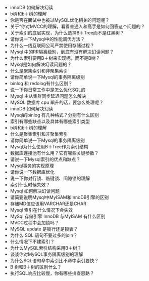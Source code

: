 - innoDB 如何解决幻读
- b树和b＋树的理解
- 你是否在面试中也被过MySQL优化相关的问题呢？
- 关于“你对MVCC的理解，看看普通人和高手是如何回答这个问题的？
- 关于索引的底层实现，为什么选择B＋Tree而不是红黑树？
- 请你说一下Mysql中的性能调优方法？
- 为什么一线互联网公司严禁使用存储过程？
- Mysql 中的RR隔离级别，到底有没有解决幻读问题？
- 为什么索引要用B＋树来实现呢，而不是B树？
- Mysql是如何解决幻读问题的？
- 什么是聚集索引和非聚集索引
- 请你简单说一下Mysql的事务隔离级别
- binlog 和 redolog有什么区别？
- 说一下你日常工作中是怎么优化SQL的
- Mysql 主从集群同步延迟问题怎么解决
- MySQL 数据库 cpu 飙升的话，要怎么处理呢？
- innoDB 如何解决幻读
- Mysql的binlog 有几种格式？分别有什么区别
- 索引有哪些缺点以及具体有哪些索引类型
- b树和b＋树的理解
- 什么是聚集索引和非聚集索引
- 请你简单说一下Mysql的事务隔离级别
- Mysql为什么使用B＋Tree作为索引结构
- 数据库连接池有什么用？它有哪些关键参数？
- 请说一下Mysql索引的优点和缺点？
- Mysql事务的实现原理
- 请你说一下数据库优化
- 说一下你对行锁、临键锁、间隙锁的理解
- 索引什么时候失效？
- Mysql 如何解决幻读问题
- 请简要说明Mysql中MyISAM和InnoDB引擎的区别
- 存储MD值应该用VARCHAR还是CHAR
- Mysql 索引在什么情况下会失效
- MySql 存储引擎 InnoDB 与MyISAM 有什么区别
- MVCC过程中会加锁吗？
- MySQL update 是锁行还是锁表？
- 为什么 SQL 语句不要过多的join？
- 什么情况下不建索引？
- 为什么MySQL索引结构采用B＋树？
- 谈谈你对MySQL事务隔离级别的理解
- 为什么SQL语句命中索引比不命中索引要快？
- B 树和B＋树的区别什么？
- 执行SQL响应比较慢，你有哪些排查思路？
